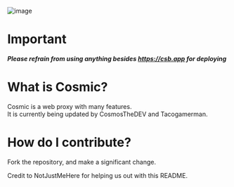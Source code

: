 

![image](https://github.com/CosmicProxy-DEV/Cosmic/assets/119009502/6da230da-c1c5-4d79-9f7d-297daa0958b9)

# Important 
***Please refrain from using anything besides https://csb.app for deploying***

# What is Cosmic? 

Cosmic is a web proxy with many features.
<br>
It is currently being updated by CosmosTheDEV and Tacogamerman.

# How do I contribute?
Fork the repository, and make a significant change.

Credit to NotJustMeHere for helping us out with this README.
